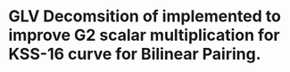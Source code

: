 # GLV Decomsition of implemented to improve G2 scalar multiplication for KSS-16 curve for Bilinear Pairing.
